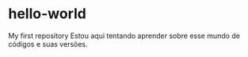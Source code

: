 # hello-world
My first repository
Estou aqui tentando aprender sobre esse mundo de códigos e suas versões.
